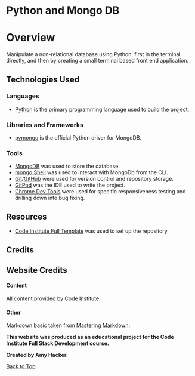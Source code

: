 # **Python and Mongo DB**

# Overview
Manipulate a non-relational database using Python, first in the terminal directly, and then by creating a small terminal based front end application.

## Technologies Used

### **Languages**
* [Python](https://www.python.org/) is the primary programming language used to build the project.

### **Libraries and Frameworks**
* [pymongo](https://docs.mongodb.com/drivers/pymongo/) is the official Python driver for MongoDB.

### **Tools**
* [MongoDB](https://www.mongodb.com/) was used to store the database.
* [mongo Shell](https://docs.mongodb.com/v4.4/mongo/) was used to interact with MongoDb from the CLI.
* [Git](https://git-scm.com/)/[GitHub](https://github.com/) were used for version control and repository storage.
* [GitPod](https://www.gitpod.io/) was the IDE used to write the project.
* [Chrome Dev Tools](https://developers.google.com/web/tools/chrome-devtools) were used for specific responsiveness testing and drilling down into bug fixing.


## **Resources**
* [Code Institute Full Template](https://github.com/Code-Institute-Org/gitpod-full-template) was used to set up the repository.

## Credits

## **Website Credits**

#### Content
All content provided by Code Institute.

#### Other
Markdown basic taken from [Mastering Markdown](https://guides.github.com/features/mastering-markdown/).

**This website was produced as an educational project for the Code Institute Full Stack Development course.**

**Created by Amy Hacker.**

[Back to Top](#python-and-mongodb)